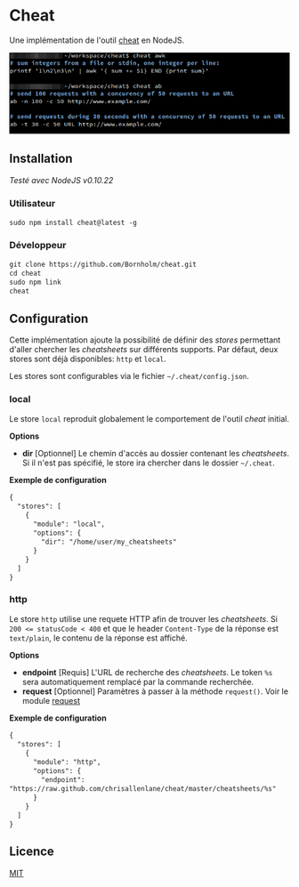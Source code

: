 # Cheat

Une implémentation de l'outil [cheat](https://github.com/chrisallenlane/cheat) en NodeJS.

![Exemple](img/screen.png)


## Installation

_Testé avec NodeJS v0.10.22_

### Utilisateur
```
sudo npm install cheat@latest -g
```

### Développeur
```
git clone https://github.com/Bornholm/cheat.git
cd cheat
sudo npm link
cheat
```

## Configuration

Cette implémentation ajoute la possibilité de définir des _stores_ permettant d'aller chercher les _cheatsheets_ sur différents supports. Par défaut, deux stores sont déjà disponibles: `http` et `local`.

Les stores sont configurables via le fichier `~/.cheat/config.json`.


### local

Le store `local` reproduit  globalement le comportement de l'outil _cheat_ initial.

**Options**
- **dir** [Optionnel] Le chemin d'accès au dossier contenant les _cheatsheets_. Si il n'est pas spécifié, le store ira chercher dans le dossier `~/.cheat`.

**Exemple de configuration**
```
{
  "stores": [
    {
      "module": "local",
      "options": {
        "dir": "/home/user/my_cheatsheets"
      }
    }
  ]
}
```

### http

Le store `http` utilise une requete HTTP afin de trouver les _cheatsheets_. Si `200 <= statusCode < 400` et que le header `Content-Type` de la réponse est `text/plain`, le contenu de la réponse est affiché.

**Options**
- **endpoint** [Requis] L'URL de recherche des _cheatsheets_. Le token `%s` sera automatiquement remplacé par la commande recherchée.
- **request** [Optionnel] Paramètres à passer à la méthode `request()`. Voir le module [request](https://github.com/mikeal/request)

**Exemple de configuration**
```
{
  "stores": [
    {
      "module": "http",
      "options": {
        "endpoint": "https://raw.github.com/chrisallenlane/cheat/master/cheatsheets/%s"
      }
    }
  ]
}
```
## Licence

[MIT](http://mit-license.org/)






